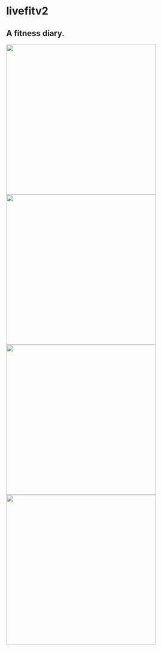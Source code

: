 # livefitv2
## A fitness diary. <br>
<img src="https://user-images.githubusercontent.com/67814164/199608703-93226f56-119e-4543-a01f-f9e0ba6f5ad1.png" width="400">
<img src="https://user-images.githubusercontent.com/67814164/199608714-aa0fa627-0e38-4a26-b062-90005bc11bc8.png" width="400">
<img src="https://user-images.githubusercontent.com/67814164/199608716-416f0430-999a-4e98-ab31-7244c0ddae15.png" width="400">
<img src="https://user-images.githubusercontent.com/67814164/199608720-fec590e0-1711-4d28-be12-dd3a71a5b1c5.png" width="400">
